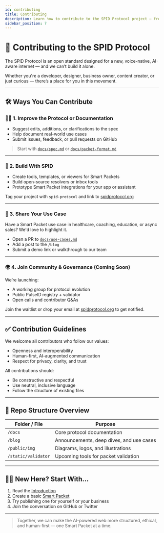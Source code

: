 ```yaml
---
id: contributing
title: Contributing
description: Learn how to contribute to the SPID Protocol project — from improving the spec to building tools, sharing use cases, or joining governance.
sidebar_position: 7
---
```


# 🤝 Contributing to the SPID Protocol

The SPID Protocol is an open standard designed for a new, voice-native, AI-aware internet — and we can’t build it alone.

Whether you're a developer, designer, business owner, content creator, or just curious — there’s a place for you in this movement.

---

## 🛠️ Ways You Can Contribute

### 🧑‍💻 1. Improve the Protocol or Documentation
- Suggest edits, additions, or clarifications to the spec
- Help document real-world use cases
- Submit issues, feedback, or pull requests on GitHub

> Start with [`docs/spec.md`](./spec.md) or [`docs/packet-format.md`](./packet-format.md)

---

### 🧪 2. Build With SPID

- Create tools, templates, or viewers for Smart Packets
- Build open-source resolvers or inbox tools
- Prototype Smart Packet integrations for your app or assistant

Tag your project with `spid-protocol` and link to [spidprotocol.org](https://spidprotocol.org)

---

### 🧠 3. Share Your Use Case

Have a Smart Packet use case in healthcare, coaching, education, or async sales? We'd love to highlight it.

- Open a PR to [`docs/use-cases.md`](./use-cases.md)
- Add a post to the `/blog`
- Submit a demo link or walkthrough to our team

---

### 🌍 4. Join Community & Governance (Coming Soon)

We’re launching:
- A working group for protocol evolution
- Public PulseID registry + validator
- Open calls and contributor Q&As

Join the waitlist or drop your email at [spidprotocol.org](https://spidprotocol.org) to get notified.

---

## ✅ Contribution Guidelines

We welcome all contributors who follow our values:
- Openness and interoperability
- Human-first, AI-augmented communication
- Respect for privacy, clarity, and trust

All contributions should:
- Be constructive and respectful
- Use neutral, inclusive language
- Follow the structure of existing files

---

## 📂 Repo Structure Overview

| Folder / File        | Purpose                                   |
|----------------------|-------------------------------------------|
| `/docs`              | Core protocol documentation               |
| `/blog`              | Announcements, deep dives, and use cases |
| `/public/img`        | Diagrams, logos, and illustrations        |
| `/static/validator`  | Upcoming tools for packet validation      |

---

## 🧑‍🚀 New Here? Start With…

1. Read the [Introduction](./intro.md)
2. Create a basic [Smart Packet](./packet-format.md)
3. Try publishing one for yourself or your business
4. Join the conversation on GitHub or Twitter

---

> Together, we can make the AI-powered web more structured, ethical, and human-first — one Smart Packet at a time.

